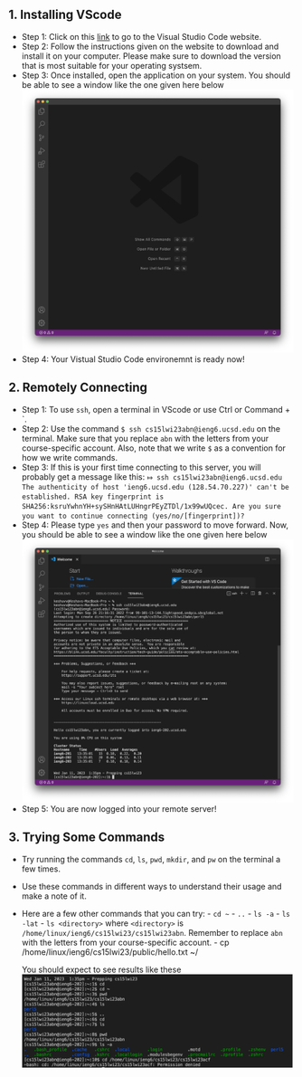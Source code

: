 ## 1. Installing VScode
   * Step 1: Click on this [link](https://code.visualstudio.com) to go to the Visual Studio Code website.
   * Step 2: Follow the instructions given on the website to download and install it on your computer. Please make sure to download the version that is most suitable for your operating systsem. 
   * Step 3: Once installed, open the application on your system. You should be able to see a window like the one given here below ![Image](https://github.com/keshuvv/cse15lwi23-lab-reports/blob/main/images/VSC.png)
   * Step 4: Your Vistual Studio Code environemnt is ready now! 
   
   
## 2. Remotely Connecting 
   * Step 1: To use `ssh`, open a terminal in VScode or use Ctrl or Command + `. 
   * Step 2: Use the command `$ ssh cs15lwi23abn@ieng6.ucsd.edu` on the terminal. Make sure that you replace `abn` with the letters from your course-specific account. Also, note that we write `$` as a convention for how we write commands. 
   * Step 3: If this is your first time connecting to this server, you will probably get a message like this:
`⤇ ssh cs15lwi23abn@ieng6.ucsd.edu 
The authenticity of host 'ieng6.ucsd.edu (128.54.70.227)' can't be established.
RSA key fingerprint is SHA256:ksruYwhnYH+sySHnHAtLUHngrPEyZTDl/1x99wUQcec.
Are you sure you want to continue connecting (yes/no/[fingerprint])?`
   * Step 4: Please type `yes` and then your password to move forward. Now, you should be able to see a window like the one given here below ![Image](https://github.com/keshuvv/cse15lwi23-lab-reports/blob/main/images/ssh.png)
   * Step 5: You are now logged into your remote server! 
  

## 3. Trying Some Commands
   * Try running the commands `cd`, `ls`, `pwd`, `mkdir`, and `pw` on the terminal a few times. 
   * Use these commands in different ways to understand their usage and make a note of it.
   * Here are a few other commands that you can try:
          - `cd ~`
          - `..`
          - `ls -a`
          - `ls -lat`
          - `ls <directory>` where `<directory>` is `/home/linux/ieng6/cs15lwi23/cs15lwi23abn`. Remember to replace `abn` with the letters from your course-specific account.
          - cp /home/linux/ieng6/cs15lwi23/public/hello.txt ~/
   
     You should expect to see results like these ![Image](https://github.com/keshuvv/cse15lwi23-lab-reports/blob/main/images/commands.jpg)
